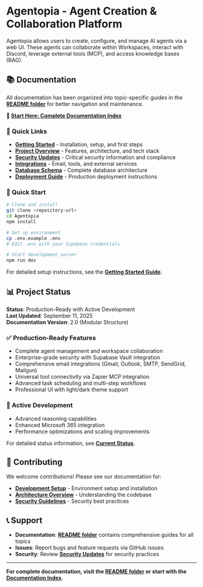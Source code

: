 # Agentopia - Agent Creation & Collaboration Platform

Agentopia allows users to create, configure, and manage AI agents via a web UI. These agents can collaborate within Workspaces, interact with Discord, leverage external tools (MCP), and access knowledge bases (RAG).

## 📚 Documentation

All documentation has been organized into topic-specific guides in the **[README folder](README/)** for better navigation and maintenance.

**📖 [Start Here: Complete Documentation Index](README/index.md)**

### 🚀 Quick Links
- **[Getting Started](README/getting-started.md)** - Installation, setup, and first steps
- **[Project Overview](README/project-overview.md)** - Features, architecture, and tech stack
- **[Security Updates](README/security-updates.md)** - Critical security information and compliance
- **[Integrations](README/integrations.md)** - Email, tools, and external services
- **[Database Schema](README/database-schema.md)** - Complete database architecture
- **[Deployment Guide](README/deployment.md)** - Production deployment instructions

### 🎯 Quick Start
```bash
# Clone and install
git clone <repository-url>
cd Agentopia
npm install

# Set up environment
cp .env.example .env
# Edit .env with your Supabase credentials

# Start development server
npm run dev
```

For detailed setup instructions, see the **[Getting Started Guide](README/getting-started.md)**.

## 📊 Project Status

**Status**: Production-Ready with Active Development  
**Last Updated**: September 11, 2025  
**Documentation Version**: 2.0 (Modular Structure)

### ✅ Production-Ready Features
- Complete agent management and workspace collaboration
- Enterprise-grade security with Supabase Vault integration
- Comprehensive email integrations (Gmail, Outlook, SMTP, SendGrid, Mailgun)
- Universal tool connectivity via Zapier MCP integration
- Advanced task scheduling and multi-step workflows
- Professional UI with light/dark theme support

### 🔄 Active Development
- Advanced reasoning capabilities
- Enhanced Microsoft 365 integration
- Performance optimizations and scaling improvements

For detailed status information, see **[Current Status](README/current-status.md)**.

## 🤝 Contributing

We welcome contributions! Please see our documentation for:
- **[Development Setup](README/getting-started.md)** - Environment setup and installation
- **[Architecture Overview](README/project-overview.md)** - Understanding the codebase
- **[Security Guidelines](README/security-updates.md)** - Security best practices

## 📞 Support

- **Documentation**: **[README folder](README/)** contains comprehensive guides for all topics
- **Issues**: Report bugs and feature requests via GitHub issues
- **Security**: Review **[Security Updates](README/security-updates.md)** for security practices

---

**For complete documentation, visit the [README folder](README/) or start with the [Documentation Index](README/index.md).**
